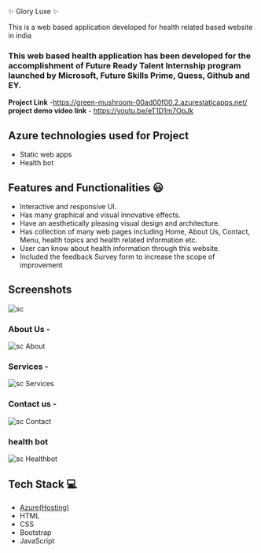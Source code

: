 ✨ Glory Luxe ✨

This is a web based application developed for health related based website in india

### This web based health application has been developed for the accomplishment of Future Ready Talent Internship program launched by Microsoft, Future Skills Prime, Quess, Github and EY.


**Project Link** -https://green-mushroom-00ad00f00.2.azurestaticapps.net/
**project demo video link** - https://youtu.be/eT1D1m7OpJk
## Azure technologies used for Project

- Static web apps
- Health bot

## Features and Functionalities 😃

- Interactive and responsive UI.
- Has many graphical and visual innovative effects.
- Have an aesthetically pleasing visual design and architecture.
- Has collection of many web pages including Home, About Us, Contact, Menu, health topics and health related information etc.
- User can know about health information through this website.
- Included the feedback Survey form to increase the scope of improvement 

## Screenshots


![sc](https://user-images.githubusercontent.com/116421441/204080002-7bfa703a-f6aa-405b-9c17-ac15af4cc146.PNG)

   

### About Us -

![sc About](https://user-images.githubusercontent.com/116421441/204080106-dc212505-7eb4-44dd-b87a-c595028793a0.PNG)


### Services -

![sc Services](https://user-images.githubusercontent.com/116421441/204080318-94ba2178-4766-4dba-a3f8-1404092f2a02.PNG)


### Contact us -

![sc Contact](https://user-images.githubusercontent.com/116421441/204080321-b7555054-e33d-402b-8ac7-9ea649bc04b6.PNG)


### health bot

![sc Healthbot](https://user-images.githubusercontent.com/116421441/204080329-50f6ac82-5548-4635-85d0-b58adecce8df.PNG)



## Tech Stack 💻

- [Azure(Hosting)](https://azure.microsoft.com/en-in/features/azure-portal/)
- HTML
- CSS
- Bootstrap
- JavaScript
